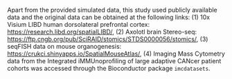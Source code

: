 Apart from the provided simulated data, this study used publicly available data and the original data can be obtained at the following links: (1) 10x Visium LIBD human dorsolateral prefrontal cortex: https://research.libd.org/spatialLIBD/, (2) Axolotl brain Stereo-seq: https://ftp.cngb.org/pub/SciRAID/stomics/STDS0000056/stomics/, (3) seqFISH data on mouse organogenesis: https://crukci.shinyapps.io/SpatialMouseAtlas/, (4) Imaging Mass Cytometry data from the Integrated iMMUnoprofiling of large adaptive CANcer patient cohorts was accessed through the Bioconductor package `imcdatasets`.
